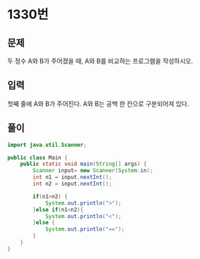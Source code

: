 # 1330번

## 문제

두 정수 A와 B가 주어졌을 때, A와 B를 비교하는 프로그램을 작성하시오.

## 입력

첫째 줄에 A와 B가 주어진다. A와 B는 공백 한 칸으로 구분되어져 있다.

## 풀이

```java
import java.util.Scanner;

public class Main {
    public static void main(String[] args) {
        Scanner input= new Scanner(System.in);
        int n1 = input.nextInt();
        int n2 = input.nextInt();

        if(n1>n2) {
        	System.out.println(">");
        }else if(n1<n2){
        	System.out.println("<");
        }else {
        	System.out.println("==");
        }
    }
}
```
